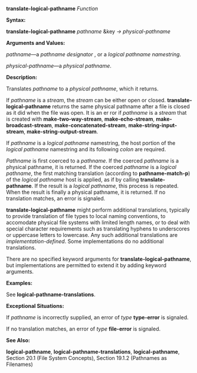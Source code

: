 **translate-logical-pathname** *Function* 

**Syntax:** 

**translate-logical-pathname** *pathname* &key *→ physical-pathname* 

**Arguments and Values:** 

*pathname*—a *pathname designator* , or a *logical pathname namestring*. 

*physical-pathname*—a *physical pathname*. 

**Description:** 

Translates *pathname* to a *physical pathname*, which it returns. 

If *pathname* is a *stream*, the *stream* can be either open or closed. **translate-logical-pathname** returns the same physical pathname after a file is closed as it did when the file was open. It is an er ror if *pathname* is a *stream* that is created with **make-two-way-stream**, **make-echo-stream**, **make-broadcast-stream**, **make-concatenated-stream**, **make-string-input-stream**, **make-string-output-stream**. 

If *pathname* is a *logical pathname* namestring, the host portion of the *logical pathname* namestring and its following *colon* are required. 

*Pathname* is first coerced to a *pathname*. If the coerced *pathname* is a physical pathname, it is returned. If the coerced *pathname* is a *logical pathname*, the first matching translation (according to **pathname-match-p**) of the *logical pathname* host is applied, as if by calling **translate-pathname**. If the result is a *logical pathname*, this process is repeated. When the result is finally a physical pathname, it is returned. If no translation matches, an error is signaled. 

**translate-logical-pathname** might perform additional translations, typically to provide translation of file types to local naming conventions, to accomodate physical file systems with limited length names, or to deal with special character requirements such as translating hyphens to underscores or uppercase letters to lowercase. Any such additional translations are *implementation-defined*. Some implementations do no additional translations. 

There are no specified keyword arguments for **translate-logical-pathname**, but implementations are permitted to extend it by adding keyword arguments. 

**Examples:** 

See **logical-pathname-translations**. 

**Exceptional Situations:** 

If *pathname* is incorrectly supplied, an error of *type* **type-error** is signaled. 

If no translation matches, an error of *type* **file-error** is signaled. 



 

 

**See Also:** 

**logical-pathname**, **logical-pathname-translations**, **logical-pathname**, Section 20.1 (File System Concepts), Section 19.1.2 (Pathnames as Filenames) 

